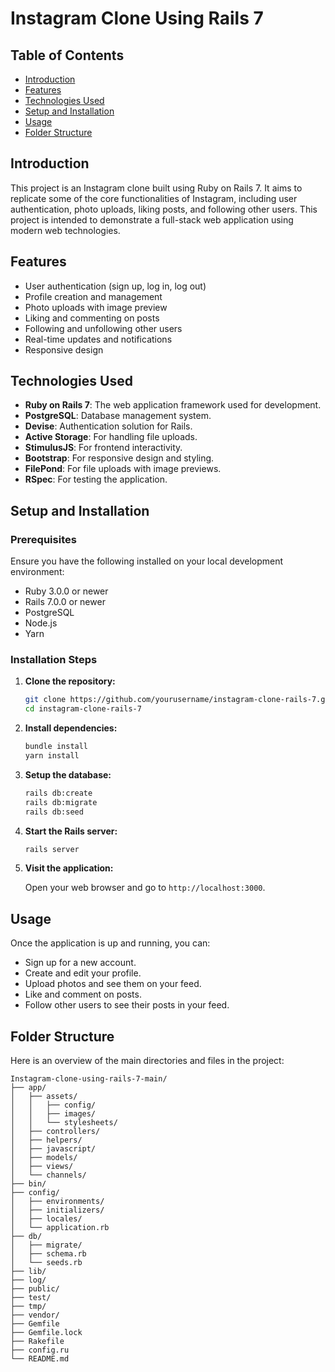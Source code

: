 # Instagram Clone Using Rails 7

## Table of Contents

- [Introduction](#introduction)
- [Features](#features)
- [Technologies Used](#technologies-used)
- [Setup and Installation](#setup-and-installation)
- [Usage](#usage)
- [Folder Structure](#folder-structure)


## Introduction

This project is an Instagram clone built using Ruby on Rails 7. It aims to replicate some of the core functionalities of Instagram, including user authentication, photo uploads, liking posts, and following other users. This project is intended to demonstrate a full-stack web application using modern web technologies.

## Features

- User authentication (sign up, log in, log out)
- Profile creation and management
- Photo uploads with image preview
- Liking and commenting on posts
- Following and unfollowing other users
- Real-time updates and notifications
- Responsive design

## Technologies Used

- **Ruby on Rails 7**: The web application framework used for development.
- **PostgreSQL**: Database management system.
- **Devise**: Authentication solution for Rails.
- **Active Storage**: For handling file uploads.
- **StimulusJS**: For frontend interactivity.
- **Bootstrap**: For responsive design and styling.
- **FilePond**: For file uploads with image previews.
- **RSpec**: For testing the application.

## Setup and Installation

### Prerequisites

Ensure you have the following installed on your local development environment:

- Ruby 3.0.0 or newer
- Rails 7.0.0 or newer
- PostgreSQL
- Node.js
- Yarn

### Installation Steps

1. **Clone the repository:**

   ```bash
   git clone https://github.com/yourusername/instagram-clone-rails-7.git
   cd instagram-clone-rails-7
   ```

2. **Install dependencies:**

   ```bash
   bundle install
   yarn install
   ```

3. **Setup the database:**

   ```bash
   rails db:create
   rails db:migrate
   rails db:seed
   ```

4. **Start the Rails server:**

   ```bash
   rails server
   ```

5. **Visit the application:**

   Open your web browser and go to `http://localhost:3000`.

## Usage

Once the application is up and running, you can:

- Sign up for a new account.
- Create and edit your profile.
- Upload photos and see them on your feed.
- Like and comment on posts.
- Follow other users to see their posts in your feed.

## Folder Structure

Here is an overview of the main directories and files in the project:

```
Instagram-clone-using-rails-7-main/
├── app/
│   ├── assets/
│   │   ├── config/
│   │   ├── images/
│   │   └── stylesheets/
│   ├── controllers/
│   ├── helpers/
│   ├── javascript/
│   ├── models/
│   ├── views/
│   └── channels/
├── bin/
├── config/
│   ├── environments/
│   ├── initializers/
│   ├── locales/
│   └── application.rb
├── db/
│   ├── migrate/
│   ├── schema.rb
│   └── seeds.rb
├── lib/
├── log/
├── public/
├── test/
├── tmp/
├── vendor/
├── Gemfile
├── Gemfile.lock
├── Rakefile
├── config.ru
└── README.md
```

